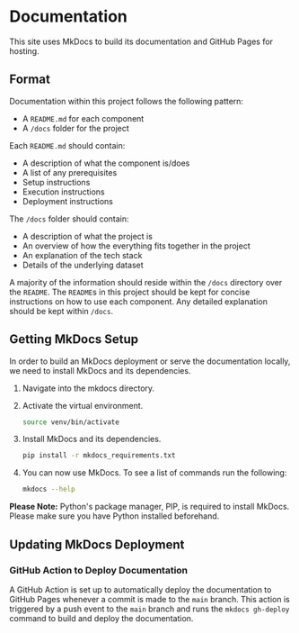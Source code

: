 # Documentation

This site uses MkDocs to build its documentation and GitHub Pages for hosting.

## Format

Documentation within this project follows the following pattern:

- A `README.md` for each component
- A `/docs` folder for the project

Each `README.md` should contain:

- A description of what the component is/does
- A list of any prerequisites
- Setup instructions
- Execution instructions
- Deployment instructions

The `/docs` folder should contain:

- A description of what the project is
- An overview of how the everything fits together in the project
- An explanation of the tech stack
- Details of the underlying dataset

A majority of the information should reside within the `/docs` directory over the `README`. The `README`s in this project should be kept for concise instructions on how to use each component. Any detailed explanation should be kept within `/docs`.

## Getting MkDocs Setup

In order to build an MkDocs deployment or serve the documentation locally, we need to install MkDocs and its dependencies.

1. Navigate into the mkdocs directory.

2. Activate the virtual environment.

    ```bash
    source venv/bin/activate
    ```

3. Install MkDocs and its dependencies.

    ```bash
    pip install -r mkdocs_requirements.txt
    ```

4. You can now use MkDocs. To see a list of commands run the following:

    ```bash
    mkdocs --help
    ```

**Please Note:** Python's package manager, PIP, is required to install MkDocs. Please make sure you have Python installed beforehand.

## Updating MkDocs Deployment

### GitHub Action to Deploy Documentation

A GitHub Action is set up to automatically deploy the documentation to GitHub Pages whenever a commit is made to the `main` branch. This action is triggered by a push event to the `main` branch and runs the `mkdocs gh-deploy` command to build and deploy the documentation.